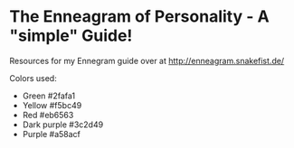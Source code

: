 # The Enneagram of Personality - A "simple" Guide!

Resources for my Ennegram guide over at http://enneagram.snakefist.de/

Colors used:
- Green       #2fafa1
- Yellow      #f5bc49
- Red         #eb6563
- Dark purple #3c2d49
- Purple      #a58acf
